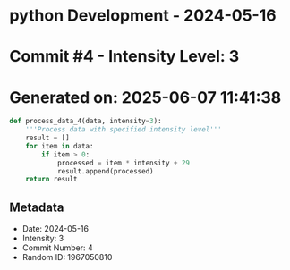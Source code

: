 ﻿# python Development - 2024-05-16
# Commit #4 - Intensity Level: 3
# Generated on: 2025-06-07 11:41:38
```python
def process_data_4(data, intensity=3):
    '''Process data with specified intensity level'''
    result = []
    for item in data:
        if item > 0:
            processed = item * intensity + 29
            result.append(processed)
    return result
```
## Metadata
- Date: 2024-05-16
- Intensity: 3
- Commit Number: 4
- Random ID: 1967050810

